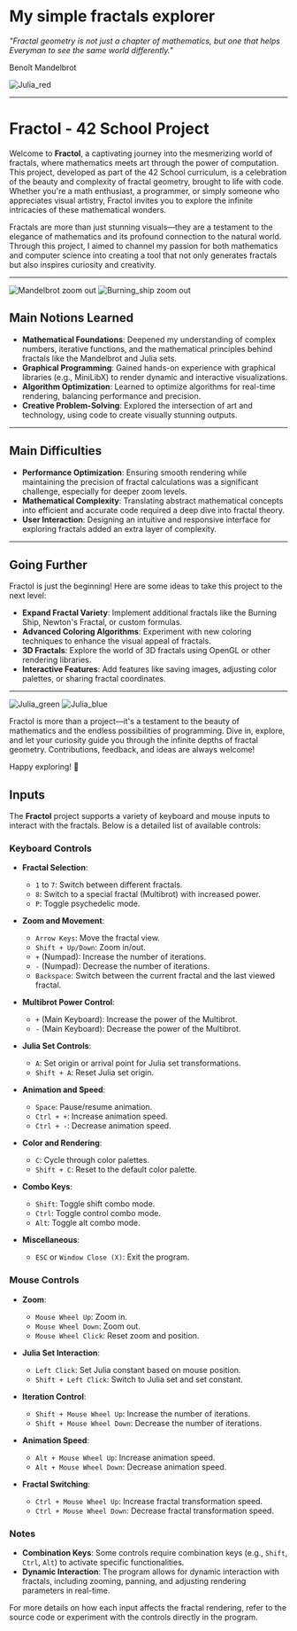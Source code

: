 # My simple fractals explorer #
_"Fractal geometry is not just a chapter of mathematics, but one that helps Everyman to see the same world differently."_ 

Benoît Mandelbrot

![Julia_red](https://github.com/user-attachments/assets/71548daf-323c-4677-8967-30bf19df6a1b)

---
# Fractol - 42 School Project

Welcome to **Fractol**, a captivating journey into the mesmerizing world of fractals, where mathematics meets art through the power of computation. This project, developed as part of the 42 School curriculum, is a celebration of the beauty and complexity of fractal geometry, brought to life with code. Whether you're a math enthusiast, a programmer, or simply someone who appreciates visual artistry, Fractol invites you to explore the infinite intricacies of these mathematical wonders.

Fractals are more than just stunning visuals—they are a testament to the elegance of mathematics and its profound connection to the natural world. Through this project, I aimed to channel my passion for both mathematics and computer science into creating a tool that not only generates fractals but also inspires curiosity and creativity.

---

![Mandelbrot zoom out](https://github.com/user-attachments/assets/e45ee60f-1331-44e1-8960-cd3acb920396)
![Burning_ship zoom out](https://github.com/user-attachments/assets/44f2b044-910a-463c-a62a-b71352f861d9)



## Main Notions Learned

- **Mathematical Foundations**: Deepened my understanding of complex numbers, iterative functions, and the mathematical principles behind fractals like the Mandelbrot and Julia sets.
- **Graphical Programming**: Gained hands-on experience with graphical libraries (e.g., MiniLibX) to render dynamic and interactive visualizations.
- **Algorithm Optimization**: Learned to optimize algorithms for real-time rendering, balancing performance and precision.
- **Creative Problem-Solving**: Explored the intersection of art and technology, using code to create visually stunning outputs.

---

## Main Difficulties

- **Performance Optimization**: Ensuring smooth rendering while maintaining the precision of fractal calculations was a significant challenge, especially for deeper zoom levels.
- **Mathematical Complexity**: Translating abstract mathematical concepts into efficient and accurate code required a deep dive into fractal theory.
- **User Interaction**: Designing an intuitive and responsive interface for exploring fractals added an extra layer of complexity.

---

## Going Further

Fractol is just the beginning! Here are some ideas to take this project to the next level:
- **Expand Fractal Variety**: Implement additional fractals like the Burning Ship, Newton's Fractal, or custom formulas.
- **Advanced Coloring Algorithms**: Experiment with new coloring techniques to enhance the visual appeal of fractals.
- **3D Fractals**: Explore the world of 3D fractals using OpenGL or other rendering libraries.
- **Interactive Features**: Add features like saving images, adjusting color palettes, or sharing fractal coordinates.

---
![Julia_green](https://github.com/user-attachments/assets/6dda8090-c931-4f79-bd20-739f2c4d884a)
![Julia_blue](https://github.com/user-attachments/assets/261a653a-99db-442a-a362-407c0a319605)

Fractol is more than a project—it's a testament to the beauty of mathematics and the endless possibilities of programming. Dive in, explore, and let your curiosity guide you through the infinite depths of fractal geometry. Contributions, feedback, and ideas are always welcome!

Happy exploring! 🚀

## Inputs

The **Fractol** project supports a variety of keyboard and mouse inputs to interact with the fractals. Below is a detailed list of available controls:

### Keyboard Controls

- **Fractal Selection**:
  - `1` to `7`: Switch between different fractals.
  - `8`: Switch to a special fractal (Multibrot) with increased power.
  - `P`: Toggle psychedelic mode.

- **Zoom and Movement**:
  - `Arrow Keys`: Move the fractal view.
  - `Shift + Up/Down`: Zoom in/out.
  - `+` (Numpad): Increase the number of iterations.
  - `-` (Numpad): Decrease the number of iterations.
  - `Backspace`: Switch between the current fractal and the last viewed fractal.

- **Multibrot Power Control**:
  - `+` (Main Keyboard): Increase the power of the Multibrot.
  - `-` (Main Keyboard): Decrease the power of the Multibrot.

- **Julia Set Controls**:
  - `A`: Set origin or arrival point for Julia set transformations.
  - `Shift + A`: Reset Julia set origin.

- **Animation and Speed**:
  - `Space`: Pause/resume animation.
  - `Ctrl + +`: Increase animation speed.
  - `Ctrl + -`: Decrease animation speed.

- **Color and Rendering**:
  - `C`: Cycle through color palettes.
  - `Shift + C`: Reset to the default color palette.

- **Combo Keys**:
  - `Shift`: Toggle shift combo mode.
  - `Ctrl`: Toggle control combo mode.
  - `Alt`: Toggle alt combo mode.

- **Miscellaneous**:
  - `ESC` or `Window Close (X)`: Exit the program.

### Mouse Controls

- **Zoom**:
  - `Mouse Wheel Up`: Zoom in.
  - `Mouse Wheel Down`: Zoom out.
  - `Mouse Wheel Click`: Reset zoom and position.

- **Julia Set Interaction**:
  - `Left Click`: Set Julia constant based on mouse position.
  - `Shift + Left Click`: Switch to Julia set and set constant.

- **Iteration Control**:
  - `Shift + Mouse Wheel Up`: Increase the number of iterations.
  - `Shift + Mouse Wheel Down`: Decrease the number of iterations.

- **Animation Speed**:
  - `Alt + Mouse Wheel Up`: Increase animation speed.
  - `Alt + Mouse Wheel Down`: Decrease animation speed.

- **Fractal Switching**:
  - `Ctrl + Mouse Wheel Up`: Increase fractal transformation speed.
  - `Ctrl + Mouse Wheel Down`: Decrease fractal transformation speed.

### Notes

- **Combination Keys**: Some controls require combination keys (e.g., `Shift`, `Ctrl`, `Alt`) to activate specific functionalities.
- **Dynamic Interaction**: The program allows for dynamic interaction with fractals, including zooming, panning, and adjusting rendering parameters in real-time.

For more details on how each input affects the fractal rendering, refer to the source code or experiment with the controls directly in the program.
